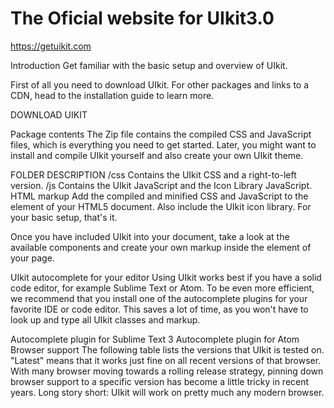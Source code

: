 

# The Oficial website for UIkit3.0 
https://getuikit.com

Introduction
Get familiar with the basic setup and overview of UIkit.

First of all you need to download UIkit. For other packages and links to a CDN, head to the installation guide to learn more.

DOWNLOAD UIKIT

Package contents
The Zip file contains the compiled CSS and JavaScript files, which is everything you need to get started. Later, you might want to install and compile UIkit yourself and also create your own UIkit theme.

FOLDER	DESCRIPTION
/css	Contains the UIkit CSS and a right-to-left version.
/js	Contains the UIkit JavaScript and the Icon Library JavaScript.
HTML markup
Add the compiled and minified CSS and JavaScript to the <head> element of your HTML5 document. Also include the UIkit icon library. For your basic setup, that's it.

<!DOCTYPE html>
<html>
    <head>
        <title>Title</title>
        <meta charset="utf-8">
        <meta name="viewport" content="width=device-width, initial-scale=1">
        <link rel="stylesheet" href="css/uikit.min.css" />
        <script src="js/uikit.min.js"></script>
        <script src="js/uikit-icons.min.js"></script>
    </head>
    <body>
    </body>
</html>
Once you have included UIkit into your document, take a look at the available components and create your own markup inside the <body> element of your page.

UIkit autocomplete for your editor
Using UIkit works best if you have a solid code editor, for example Sublime Text or Atom. To be even more efficient, we recommend that you install one of the autocomplete plugins for your favorite IDE or code editor. This saves a lot of time, as you won't have to look up and type all UIkit classes and markup.

Autocomplete plugin for Sublime Text 3
Autocomplete plugin for Atom
Browser support
The following table lists the versions that UIkit is tested on. "Latest" means that it works just fine on all recent versions of that browser. With many browser moving towards a rolling release strategy, pinning down browser support to a specific version has become a little tricky in recent years. Long story short: UIkit will work on pretty much any modern browser.


